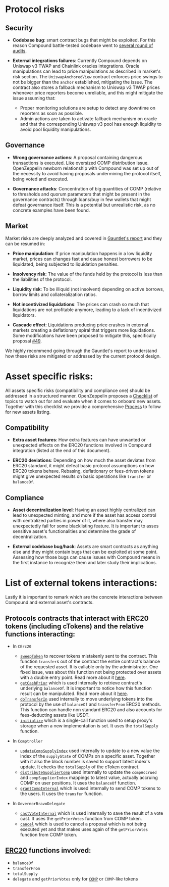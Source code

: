 
# Protocol risks

## Security

- **Codebase bug**: smart contract bugs that might be exploited. For this reason Compound battle-tested codebase went to [several round of audits](https://compound.finance/docs/security).

- **External integrations failures**: Currently Compound depends on Uniswap v3 TWAP and Chainlink oracles integrations. Oracle manipulations can lead to price manipulations as described in market's risk section. The `UniswapAnchoredView` contract enforces price swings to not be bigger than the `anchor` established, mitigating the issue. The contract also stores a fallback mechanism to Uniswap v3 TWAP prices whenever price reporters become unreliable, and this might mitigate the issue assuming that:
    - Proper monitoring solutions are setup to detect any downtime on reporters as soon as possible.
    - Admin actions are taken to activate fallback mechanism on oracle and that the corresponding Uniswap v3 pool has enough liquidity to avoid pool liquidity manipulations.

## Governance

- **Wrong governance actions**: A proposal containing dangerous transactions is executed. Like oversized COMP distribution issue. OpenZeppelin newborn relationship with Compound was set up out of the necessity to avoid having proposals undermining the protocol itself, being voted and executed.

- **Governance attacks**: Concentration of big quantities of COMP (relative to thresholds and quorum parameters that might be present in the governance contracts) through loans/buy in few wallets that might defeat governance itself. This is a potential but unrealistic risk, as no concrete examples have been found.

## Market

Market risks are deeply analyzed and covered in [Gauntlet's report](https://gauntlet.network/reports/compound) and they can be resumed in:

- **Price manipulation**: If price manipulation happens in a low liquidity market, prices can changes fast and cause honest borrowers to be liquidated, being subjected to liquidation penalties.

- **Insolvency risk**: The value of the funds held by the protocol is less than the liabilities of the protocol.

- **Liquidity risk**: To be illiquid (not insolvent) depending on active borrows, borrow limits and collateralization ratios.

- **Not incentivized liquidations**: The prices can crash so much that liquidations are not profitable anymore, leading to a lack of incentivized liquidators.

- **Cascade effect**: Liquidations producing price crashes in external markets creating a deflationary spiral that triggers more liquidations. Some modifications have been proposed to mitigate this, specifically proposal [#49](https://compound.finance/governance/proposals/49).

We highly recommend going through the Gauntlet's report to understand how these risks are mitigated or addressed by the current protocol design.

# Asset specific risks:

All assets specific risks (compatibility and compliance one) should be addressed in a structured manner. OpenZeppelin proposes a [Checklist](Checklist.md) of topics to watch out for and evaluate when it comes to onboard new assets. Together with this checklist we provide a comprehensive [Process](Process.md) to follow for new assets listing.

## Compatibility

- **Extra asset features**: How extra features can have unwanted or unexpected effects on the ERC20 functions involved in Compound integration (listed at the end of this document).

- **ERC20 deviations**: Depending on how much the asset deviates from ERC20 standard, it might defeat basic protocol assumptions on how ERC20 tokens behave. Rebasing, deflationary or fees-driven tokens might give unexpected results on basic operations like `transfer` or `balanceOf`.

## Compliance

- **Asset decentralization level**: Having an asset highly centralized can lead to unexpected minting, and more if the asset has access control with centralized parties in power of it, where also transfer may unexpectedly fail for some blacklisting feature. It is important to asses sensitive asset's functionalities and determine the grade of decentralization.

- **External codebase bug/hack**: Assets are smart contracts as anything else and they might contain bugs that can be exploited at some point. Assessing how those bugs can cause issues with Compound means in the first instance to recognize them and later study their implications.

# List of external tokens interactions:

Lastly it is important to remark which are the concrete interactions between Compound and external asset's contracts.

## Protocols contracts that interact with ERC20 tokens (including cTokens) and the relative functions interacting:

- In `CErc20`
    - [`sweepToken`](https://etherscan.io/address/0x3363bae2fc44da742df13cd3ee94b6bb868ea376#code#F1#L124) to recover tokens mistakenly sent to the contract. This function `transfer`s out of the contract the entire contract's balance of the requested asset. It is callable only by the administrator. One fixed issue, was about this function not being protected over assets with a double entry point. Read more about it [here](https://blog.openzeppelin.com/compound-tusd-integration-issue-retrospective/).
    - [`getCashPrior`](https://etherscan.io/address/0x3363bae2fc44da742df13cd3ee94b6bb868ea376#code#F1#L147) which is used internally to retrieve contract's underlying `balanceOf`. It is important to notice how this function result can be manipulated. Read more about it [here](https://blog.openzeppelin.com/compound-comprehensive-protocol-audit/#ceth-and-cerc20-underlying-balances-can-be-manipulated).
    - [`doTransferIn`](https://etherscan.io/address/0x3363bae2fc44da742df13cd3ee94b6bb868ea376#code#F1#L161) used internally to move underlying tokens into the protocol by the use of `balanceOf` and `transferFrom` ERC20 methods. This function can handle non standard ERC20 and also accounts for fees-deducting assets like USDT.
    - [`initialize`](https://etherscan.io/address/0x3363bae2fc44da742df13cd3ee94b6bb868ea376#code#F1#L26) which is a single-call function used to setup proxy's storage when a new implementation is set. It uses the `totalSupply` function.

- In `Comptroller`
    - [`updateCompSupplyIndex`](https://etherscan.io/address/0xbafe01ff935c7305907c33bf824352ee5979b526#code#F4#L1184) used internally to update to a new value the index of the `supplyState` of COMPs on a specific asset. Together with it also the block number is saved to support latest index's update. It checks the `totalSupply` of the cToken contract.
    - [`distributeSupplierComp`](https://etherscan.io/address/0xbafe01ff935c7305907c33bf824352ee5979b526#code#F4#L1226) used internally to update the `compAccrued` and `compSupplierIndex` mappings to latest value, actually accruing COMP on user positions. It uses the `balanceOf` function.
    - [`grantCompInternal`](https://etherscan.io/address/0xbafe01ff935c7305907c33bf824352ee5979b526#code#F4#L1371) which is used internally to send COMP tokens to the users. It uses the `transfer` function.

- In `GovernorBravoDelegate`
    - [`castVoteInternal`](https://etherscan.io/address/0x563a63d650a5d259abae9248dddc6867813d3f87#code#F1#L266) which is used internally to save the result of a vote cast. It uses the `getPriorVotes` function from COMP token.
    - [`cancel`](https://etherscan.io/address/0x563a63d650a5d259abae9248dddc6867813d3f87#code#F1#L156) which is used to cancel a proposal which is not being executed yet and that makes uses again of the `getPriorVotes` function from COMP token.

## [ERC20](https://eips.ethereum.org/EIPS/eip-20#methods) functions involved:

- `balanceOf`
- `transferFrom`
- `totalSupply`
- `delegate` and `getPriorVotes` only for [`COMP`](https://etherscan.io/address/0xc00e94cb662c3520282e6f5717214004a7f26888#code) or `COMP`-like tokens
